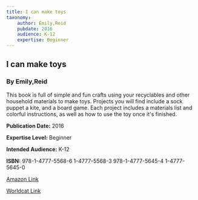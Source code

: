 ```yaml
---
title: I can make toys
taxonomy:
	author: Emily,Reid
	pubdate: 2016
	audience: K-12
	expertise: Beginner
---
```

## I can make toys
### By Emily,Reid
This book is full of simple and fun crafts using your recyclables and other household materials to make toys.  Projects you will find include a sock puppet a kite, and a board game.  Each project includes a materials list and colorful instructions, as well as how to use the toy once it's finished.

**Publication Date:** 2016

**Expertise Level:** Beginner

**Intended Audience:** K-12

**ISBN:** 978-1-4777-5568-6 1-4777-5568-3 978-1-4777-5645-4 1-4777-5645-0

[Amazon Link](https://www.amazon.com/Can-Make-Toys-Makerspace-Projects/dp/1477756450/ref=sr_1_1?keywords=I+can+make+toys+Reid&qid=1575300987&sr=8-1)

[Worldcat Link](https://www.worldcat.org/title/i-can-make-toys/oclc/922305640&referer=brief_results)